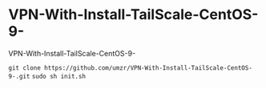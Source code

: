 # VPN-With-Install-TailScale-CentOS-9-
VPN-With-Install-TailScale-CentOS-9-

`git clone https://github.com/umzr/VPN-With-Install-TailScale-CentOS-9-.git`
`sudo sh init.sh`
